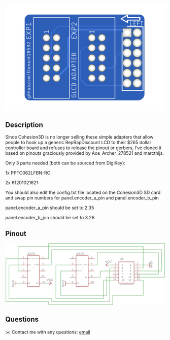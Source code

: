 
<img src="/Images/top.png"> 
 

## Description
  
Since Cohesion3D is no longer selling these simple adapters that allow people to hook up a generic RepRapDiscount LCD to their $265 dollar controller board and refuses to release the pinout or gerbers, I’ve cloned it based on pinouts graciously provided by Ace_Archer_278521 and marcthijs.

Only 3 parts needed (both can be sourced from DigiKey):

1x PPTC062LFBN-RC

2x 61201021621

You should also edit the config.txt file located on the Cohesion3D SD card and swap pin numbers for panel.encoder_a_pin and panel.encoder_b_pin

panel.encoder_a_pin should be set to 2.35 


panel.encoder_b_pin should be set to 3.26

## Pinout
<img src="/Images/pinout.png">
  
## Questions
✉️ Contact me with any questions: [email](mailto:support@themodshop.co)<br />

    
